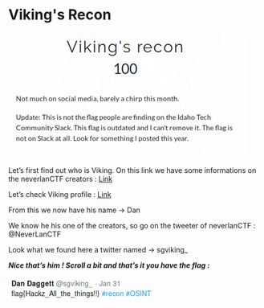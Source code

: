 # Viking's Recon

![](./img/1.png#center)

Let’s first find out who is Viking. On this link we have some informations on the neverlanCTF creators : [Link](https://neverlanctf.com/creators)

Let’s check Viking profile : [Link](https://neverlanctf.com/Viking)

From this we now have his name → Dan

We know he his one of the creators, so go on the tweeter of neverlanCTF : @NeverLanCTF

Look what we found here a twitter named → sgviking_

**_Nice that’s him ! Scroll a bit and that’s it you have the flag :_**

![](./img/2.png#center)